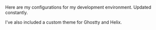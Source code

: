Here are my configurations for my development environment. Updated constantly. 

I've also included a custom theme for Ghostty and Helix.
